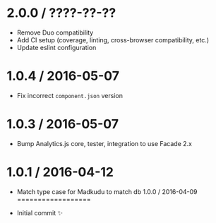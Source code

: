 2.0.0 / ????-??-??
==================

  * Remove Duo compatibility
  * Add CI setup (coverage, linting, cross-browser compatibility, etc.)
  * Update eslint configuration

1.0.4 / 2016-05-07
==================

  * Fix incorrect `component.json` version

1.0.3 / 2016-05-07
==================

  * Bump Analytics.js core, tester, integration to use Facade 2.x

1.0.1 / 2016-04-12
==================

  * Match type case for Madkudu to match db
1.0.0 / 2016-04-09
==================

  * Initial commit :sparkles:
